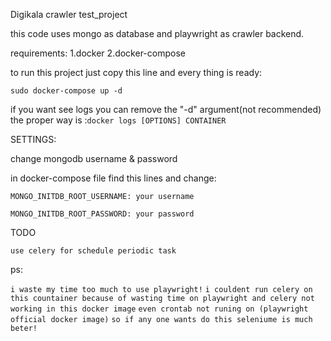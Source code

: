 Digikala crawler test_project

this code uses mongo as database and playwright as crawler backend.

requirements:
1.docker
2.docker-compose

to run this project just copy this line and every thing is ready:


`sudo docker-compose up -d`


if you want see logs you can remove the "-d" argument(not recommended) the proper way is :`docker logs [OPTIONS] CONTAINER`

SETTINGS:

change mongodb username & password

in docker-compose file find this lines and change:

`MONGO_INITDB_ROOT_USERNAME: your username`


`MONGO_INITDB_ROOT_PASSWORD: your password`

TODO

`use celery for schedule periodic task
`

ps:

`i waste my time too much to use playwright!`
`i couldent run celery on this countainer because of wasting time on playwright and celery not working in this docker image`
`even crontab not runing on (playwright official docker image)`
`so if any one wants do this seleniume is much beter!`
